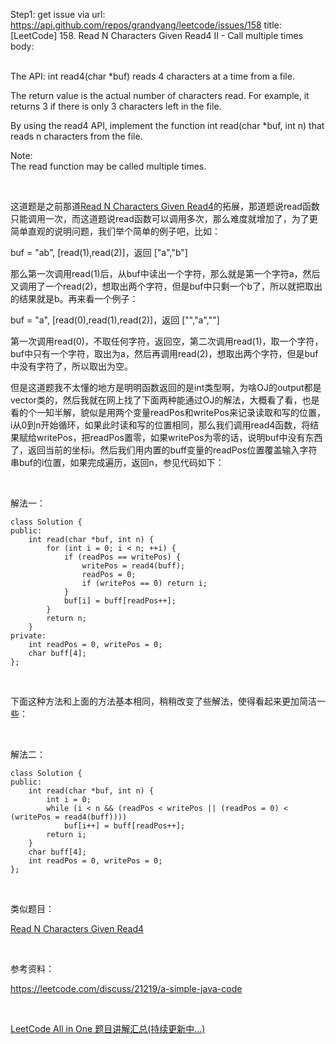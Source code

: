 Step1: get issue via url: https://api.github.com/repos/grandyang/leetcode/issues/158 
 title:[LeetCode] 158. Read N Characters Given Read4 II - Call multiple times 
 body:  
  

The API: int read4(char *buf) reads 4 characters at a time from a file.

The return value is the actual number of characters read. For example, it returns 3 if there is only 3 characters left in the file.

By using the read4 API, implement the function int read(char *buf, int n) that reads n characters from the file.

Note:  
The read function may be called multiple times. 

 

这道题是之前那道[Read N Characters Given Read4](http://www.cnblogs.com/grandyang/p/5174322.html)的拓展，那道题说read函数只能调用一次，而这道题说read函数可以调用多次，那么难度就增加了，为了更简单直观的说明问题，我们举个简单的例子吧，比如：

buf = "ab", [read(1),read(2)]，返回 ["a","b"]

那么第一次调用read(1)后，从buf中读出一个字符，那么就是第一个字符a，然后又调用了一个read(2)，想取出两个字符，但是buf中只剩一个b了，所以就把取出的结果就是b。再来看一个例子：

buf = "a", [read(0),read(1),read(2)]，返回 ["","a",""]

第一次调用read(0)，不取任何字符，返回空，第二次调用read(1)，取一个字符，buf中只有一个字符，取出为a，然后再调用read(2)，想取出两个字符，但是buf中没有字符了，所以取出为空。  


但是这道题我不太懂的地方是明明函数返回的是int类型啊，为啥OJ的output都是vector<char>类的，然后我就在网上找了下面两种能通过OJ的解法，大概看了看，也是看的个一知半解，貌似是用两个变量readPos和writePos来记录读取和写的位置，i从0到n开始循环，如果此时读和写的位置相同，那么我们调用read4函数，将结果赋给writePos，把readPos置零，如果writePos为零的话，说明buf中没有东西了，返回当前的坐标i。然后我们用内置的buff变量的readPos位置覆盖输入字符串buf的i位置，如果完成遍历，返回n，参见代码如下：

 

解法一：
    
    
    class Solution {
    public:
        int read(char *buf, int n) {
            for (int i = 0; i < n; ++i) {
                if (readPos == writePos) {
                    writePos = read4(buff);
                    readPos = 0;
                    if (writePos == 0) return i;
                }
                buf[i] = buff[readPos++];
            }
            return n;
        }
    private:
        int readPos = 0, writePos = 0;
        char buff[4];
    };

 

下面这种方法和上面的方法基本相同，稍稍改变了些解法，使得看起来更加简洁一些：

 

解法二：
    
    
    class Solution {
    public:
        int read(char *buf, int n) {
            int i = 0;
            while (i < n && (readPos < writePos || (readPos = 0) < (writePos = read4(buff))))
                buf[i++] = buff[readPos++];
            return i;
        }
        char buff[4];
        int readPos = 0, writePos = 0;
    };

 

类似题目：

[Read N Characters Given Read4](http://www.cnblogs.com/grandyang/p/5174322.html)

 

参考资料：

<https://leetcode.com/discuss/21219/a-simple-java-code>

 

[LeetCode All in One 题目讲解汇总(持续更新中...)](http://www.cnblogs.com/grandyang/p/4606334.html)
